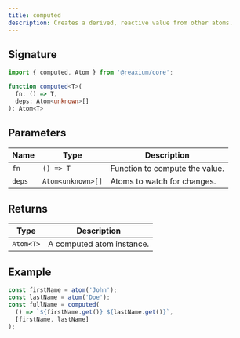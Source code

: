 ```yaml
---
title: computed
description: Creates a derived, reactive value from other atoms.
---
```


## Signature
```ts
import { computed, Atom } from '@reaxium/core';

function computed<T>(
  fn: () => T,
  deps: Atom<unknown>[]
): Atom<T>
```

## Parameters
| Name  | Type          | Description                     |
|-------|---------------|---------------------------------|
| `fn`  | `() => T`     | Function to compute the value. |
| `deps`| `Atom<unknown>[]` | Atoms to watch for changes.   |

## Returns
| Type      | Description                     |
|-----------|---------------------------------|
| `Atom<T>` | A computed atom instance.       |

## Example
```ts
const firstName = atom('John');
const lastName = atom('Doe');
const fullName = computed(
  () => `${firstName.get()} ${lastName.get()}`,
  [firstName, lastName]
);
```